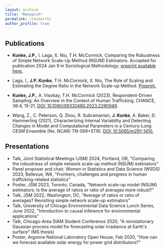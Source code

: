 ```yaml
---
layout: archive
title: "Research"
permalink: /research/
author_profile: true
---
```


## Publications

- **Kunke, J.P.**, I. Laga, X. Niu, T.H. McCormick, Comparing the Robustness of Simple Network Scale-Up Method (NSUM) Estimators.
Accepted for publication 2024 Jan 9 in Sociological Methodology; [preprint available here.](https://doi.org/10.48550/arXiv.2303.07490)

- Laga, I., **J.P. Kunke**, T.H. McCormick, X. Niu, The Role of Scaling and Estimating the Degree Ratio in the Network Scale-up Method. [Preprint.](https://doi.org/10.48550/arXiv.2305.04381)

- **Kunke, J.P.**, A. Visokay, T.H. McCormick (2023), Respondent-Driven Sampling: An Overview in the Context of Human Trafficking, CHANCE, 36:4, 15-21, [DOI: 10.1080/09332480.2023.2290949](https://doi.org/10.1080/09332480.2023.2290949).

- Wang, Z., C. Peterson, Q. Zhou, R. Subramanian, **J. Kunke**, A. Baker, D. Hammerling (2021), Characterizing Internal Variability and Detecting Changes in Model and Computational Parameters in a Century-Long CESM Ensemble (No. NCAR/ TN-569+STR). [DOI: 10.5065/m291-1410.](http://dx.doi.org/10.5065/m291-1410)

## Presentations

- Talk, Joint Statistical Meetings (JSM) 2024, Portland, OR, "Comparing the robustness of simple network scale-up method (NSUM) estimators"
- Panel proposer and chair, Women in Statistics and Data Science (WSDS) 2023, Bellevue, WA, "Frontiers, challenges and progress in human trafficking-related statistics"
- Poster, JSM 2023, Toronto, Canada, "Network scale-up model (NSUM) estimators: Is the average of ratios or ratio of averages more robust?"
- Talk, JSM 2022, Washington, DC, "Average of ratios or ratio of averages? Revisiting simple network scale-up estimators"
- Talk, University of Chicago Environmental Data Science Lunch Series, June 2022, "Introduction to causal inference for environmental applications"
- Talk, Chicago-Area SIAM Student Conference 2020, "A nonstationary Gaussian process model for forecasting solar irradiance at Earth's surface" (MS thesis)
- Poster, Argonne National Laboratory Open House, Feb 2020, "How can we forecast available solar energy for power grid distributors?"
